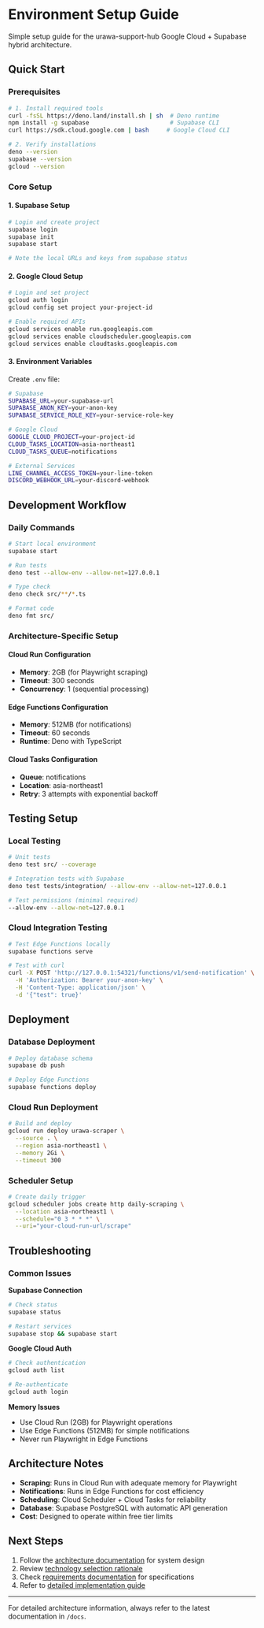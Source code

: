 # Environment Setup Guide

Simple setup guide for the urawa-support-hub Google Cloud + Supabase hybrid architecture.

## Quick Start

### Prerequisites

```bash
# 1. Install required tools
curl -fsSL https://deno.land/install.sh | sh  # Deno runtime
npm install -g supabase                       # Supabase CLI
curl https://sdk.cloud.google.com | bash     # Google Cloud CLI

# 2. Verify installations
deno --version
supabase --version
gcloud --version
```

### Core Setup

#### 1. Supabase Setup

```bash
# Login and create project
supabase login
supabase init
supabase start

# Note the local URLs and keys from supabase status
```

#### 2. Google Cloud Setup

```bash
# Login and set project
gcloud auth login
gcloud config set project your-project-id

# Enable required APIs
gcloud services enable run.googleapis.com
gcloud services enable cloudscheduler.googleapis.com
gcloud services enable cloudtasks.googleapis.com
```

#### 3. Environment Variables

Create `.env` file:

```bash
# Supabase
SUPABASE_URL=your-supabase-url
SUPABASE_ANON_KEY=your-anon-key
SUPABASE_SERVICE_ROLE_KEY=your-service-role-key

# Google Cloud
GOOGLE_CLOUD_PROJECT=your-project-id
CLOUD_TASKS_LOCATION=asia-northeast1
CLOUD_TASKS_QUEUE=notifications

# External Services
LINE_CHANNEL_ACCESS_TOKEN=your-line-token
DISCORD_WEBHOOK_URL=your-discord-webhook
```

## Development Workflow

### Daily Commands

```bash
# Start local environment
supabase start

# Run tests
deno test --allow-env --allow-net=127.0.0.1

# Type check
deno check src/**/*.ts

# Format code
deno fmt src/
```

### Architecture-Specific Setup

#### Cloud Run Configuration

- **Memory**: 2GB (for Playwright scraping)
- **Timeout**: 300 seconds
- **Concurrency**: 1 (sequential processing)

#### Edge Functions Configuration

- **Memory**: 512MB (for notifications)
- **Timeout**: 60 seconds
- **Runtime**: Deno with TypeScript

#### Cloud Tasks Configuration

- **Queue**: notifications
- **Location**: asia-northeast1
- **Retry**: 3 attempts with exponential backoff

## Testing Setup

### Local Testing

```bash
# Unit tests
deno test src/ --coverage

# Integration tests with Supabase
deno test tests/integration/ --allow-env --allow-net=127.0.0.1

# Test permissions (minimal required)
--allow-env --allow-net=127.0.0.1
```

### Cloud Integration Testing

```bash
# Test Edge Functions locally
supabase functions serve

# Test with curl
curl -X POST 'http://127.0.0.1:54321/functions/v1/send-notification' \
  -H 'Authorization: Bearer your-anon-key' \
  -H 'Content-Type: application/json' \
  -d '{"test": true}'
```

## Deployment

### Database Deployment

```bash
# Deploy database schema
supabase db push

# Deploy Edge Functions
supabase functions deploy
```

### Cloud Run Deployment

```bash
# Build and deploy
gcloud run deploy urawa-scraper \
  --source . \
  --region asia-northeast1 \
  --memory 2Gi \
  --timeout 300
```

### Scheduler Setup

```bash
# Create daily trigger
gcloud scheduler jobs create http daily-scraping \
  --location asia-northeast1 \
  --schedule="0 3 * * *" \
  --uri="your-cloud-run-url/scrape"
```

## Troubleshooting

### Common Issues

**Supabase Connection**

```bash
# Check status
supabase status

# Restart services
supabase stop && supabase start
```

**Google Cloud Auth**

```bash
# Check authentication
gcloud auth list

# Re-authenticate
gcloud auth login
```

**Memory Issues**

- Use Cloud Run (2GB) for Playwright operations
- Use Edge Functions (512MB) for simple notifications
- Never run Playwright in Edge Functions

## Architecture Notes

- **Scraping**: Runs in Cloud Run with adequate memory for Playwright
- **Notifications**: Runs in Edge Functions for cost efficiency
- **Scheduling**: Cloud Scheduler + Cloud Tasks for reliability
- **Database**: Supabase PostgreSQL with automatic API generation
- **Cost**: Designed to operate within free tier limits

## Next Steps

1. Follow the [architecture documentation](architecture.md) for system design
2. Review [technology selection rationale](tech-selection.md)
3. Check [requirements documentation](requirements.md) for specifications
4. Refer to [detailed implementation guide](architecture-doc.md)

---

For detailed architecture information, always refer to the latest documentation in `/docs`.
